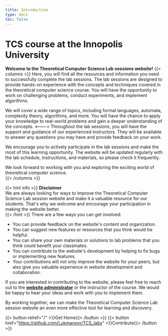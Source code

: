 ```yaml
---
title: Introduction
type: docs
toc: false
---
```


# TCS course at the Innopolis University
**Welcome to the Theoretical Computer Science Lab sessions website!**
{{< columns >}}
Here, you will find all the resources and information you need to successfully complete the lab sessions. The lab sessions are designed to provide hands-on experience with the concepts and techniques covered in the theoretical computer science course. You will have the opportunity to work on challenging problems, conduct experiments, and implement algorithms.

We will cover a wide range of topics, including formal languages, automata, complexity theory, algorithms, and more. You will have the chance to apply your knowledge to real-world problems and gain a deeper understanding of the concepts.
<--->
Throughout the lab sessions, you will have the support and guidance of our experienced instructors. They will be available to answer any questions you may have and provide feedback on your work.

We encourage you to actively participate in the lab sessions and make the most of this learning opportunity. The website will be updated regularly with the lab schedule, instructions, and materials, so please check it frequently.

We look forward to working with you and exploring the exciting world of theoretical computer science.  
{{< /columns >}}  

{{< hint info >}}
**Disclaimer**  
We are always looking for ways to improve the Theoretical Computer Science Lab session website and make it a valuable resource for our students. That's why we welcome and encourage your participation in making the website better.  
{{< /hint >}}
There are a few ways you can get involved:
- You can provide feedback on the website's content and organization.
- You can suggest new features or resources that you think would be helpful.
- You can share your own materials or solutions to lab problems that you think could benefit your classmates.
- You can contribute to the website's development by helping to fix bugs or implementing new features.
- Your contributions will not only improve the website for your peers, but also give you valuable experience in website development and collaboration.  

If you are interested in contributing to the website, please feel free to reach out to the [**website administrator**](r.lukmanov@innopolis.ru) or the instructor of the course. We would be happy to hear your ideas and work with you to implement them.  

By working together, we can make the Theoretical Computer Science Lab session website an even more effective tool for learning and discovery.

{{< button relref="/" >}}Get Home{{< /button >}}
{{< button href="https://github.com/Lukmanovr/TCS_labs" >}}Contribute{{< /button >}}